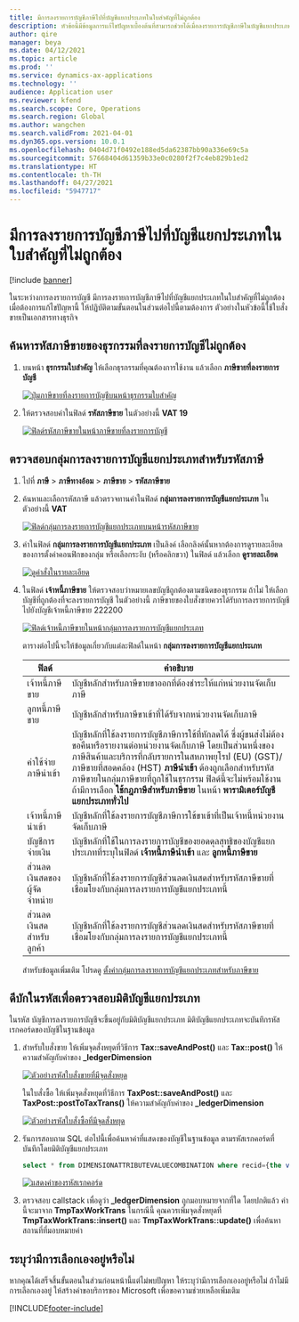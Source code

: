 ```yaml
---
title: มีการลงรายการบัญชีภาษีไปที่บัญชีแยกประเภทในใบสำคัญที่ไม่ถูกต้อง
description: หัวข้อนี้มีข้อมูลการแก้ไขปัญหาเบื้องต้นที่สามารถช่วยได้เมื่อลงรายการบัญชีภาษีในบัญชีแยกประเภทที่ไม่ถูกต้องในใบสำคัญ
author: qire
manager: beya
ms.date: 04/12/2021
ms.topic: article
ms.prod: ''
ms.service: dynamics-ax-applications
ms.technology: ''
audience: Application user
ms.reviewer: kfend
ms.search.scope: Core, Operations
ms.search.region: Global
ms.author: wangchen
ms.search.validFrom: 2021-04-01
ms.dyn365.ops.version: 10.0.1
ms.openlocfilehash: 0404d71f0492e188ed5da62387bb90a336e69c5a
ms.sourcegitcommit: 57668404d61359b33e0c0280f2f7c4eb829b1ed2
ms.translationtype: HT
ms.contentlocale: th-TH
ms.lasthandoff: 04/27/2021
ms.locfileid: "5947717"
---
```

# <a name="tax-is-posted-to-the-wrong-ledger-account-in-the-voucher"></a>มีการลงรายการบัญชีภาษีไปที่บัญชีแยกประเภทในใบสำคัญที่ไม่ถูกต้อง

[!include [banner](../includes/banner.md)]

ในระหว่างการลงรายการบัญชี มีการลงรายการบัญชีภาษีไปที่บัญชีแยกประเภทในใบสำคัญที่ไม่ถูกต้อง เมื่อต้องการแก้ไขปัญหานี้ ให้ปฏิบัติตามขั้นตอนในส่วนต่อไปนี้ตามต้องการ ตัวอย่างในหัวข้อนี้ใช้ใบสั่งขายเป็นเอกสารทางธุรกิจ

## <a name="find-the-tax-code-of-the-incorrectly-posted-tax-transaction"></a>ค้นหารหัสภาษีขายของธุรกรรมที่ลงรายการบัญชีไม่ถูกต้อง

1. บนหน้า **ธุรกรรมใบสำคัญ** ให้เลือกธุรกรรมที่คุณต้องการใช้งาน แล้วเลือก **ภาษีขายที่ลงรายการบัญชี**

    [![ปุ่มภาษีขายที่ลงรายการบัญชีบนหน้าธุรกรรมใบสำคัญ](./media/tax-posted-to-wrong-ledger-account-Picture1.png)](./media/tax-posted-to-wrong-ledger-account-Picture1.png)

2. ให้ตรวจสอบค่าในฟิลด์ **รหัสภาษีขาย** ในตัวอย่างนี้ **VAT 19**

    [![ฟิลด์รหัสภาษีขายในหน้าภาษีขายที่ลงรายการบัญชี](./media/tax-posted-to-wrong-ledger-account-Picture2.png)](./media/tax-posted-to-wrong-ledger-account-Picture2.png)

## <a name="check-the-ledger-posting-group-of-the-tax-code"></a>ตรวจสอบกลุ่มการลงรายการบัญชีแยกประเภทสำหรับรหัสภาษี

1. ไปที่ **ภาษี** \> **ภาษีทางอ้อม** \> **ภาษีขาย** \> **รหัสภาษีขาย**
2. ค้นหาและเลือกรหัสภาษี แล้วตรวจทานค่าในฟิลด์ **กลุ่มการลงรายการบัญชีแยกประเภท** ในตัวอย่างนี้ **VAT**

    [![ฟิลด์กลุ่มการลงรายการบัญชีแยกประเภทบนหน้ารหัสภาษีขาย](./media/tax-posted-to-wrong-ledger-account-Picture3.png)](./media/tax-posted-to-wrong-ledger-account-Picture3.png)

3. ค่าในฟิลด์ **กลุ่มการลงรายการบัญชีแยกประเภท** เป็นลิงค์ เลือกลิงค์นั้นหากต้องการดูรายละเอียดของการตั้งค่าคอนฟิกของกลุ่ม หรือเลือกระงับ (หรือคลิกขวา) ในฟิลด์ แล้วเลือก **ดูรายละเอียด**

    [![ดูคำสั่งในรายละเอียด](./media/tax-posted-to-wrong-ledger-account-Picture4.png)](./media/tax-posted-to-wrong-ledger-account-Picture4.png)

4. ในฟิลด์ **เจ้าหนี้ภาษีขาย** ให้ตรวจสอบว่าหมายเลขบัญชีถูกต้องตามชนิดของธุรกรรม ถ้าไม่ ให้เลือกบัญชีที่ถูกต้องที่จะลงรายการบัญชี ในตัวอย่างนี้ ภาษีขายของใบสั่งขายควรได้รับการลงรายการบัญชีไปยังบัญชีเจ้าหนี้ภาษีขาย 222200

    [![ฟิลด์เจ้าหนี้ภาษีขายในหน้ากลุ่มการลงรายการบัญชีแยกประเภท](./media/tax-posted-to-wrong-ledger-account-Picture5.png)](./media/tax-posted-to-wrong-ledger-account-Picture5.png)

    ตารางต่อไปนี้จะให้ข้อมูลเกี่ยวกับแต่ละฟิลด์ในหน้า **กลุ่มการลงรายการบัญชีแยกประเภท**

    | ฟิลด์                  | คำอธิบาย |
    |------------------------|-------------|
    | เจ้าหนี้ภาษีขาย      | บัญชีหลักสำหรับภาษีขายขาออกที่ต้องชำระให้แก่หน่วยงานจัดเก็บภาษี |
    | ลูกหนี้ภาษีขาย   | บัญชีหลักสำหรับภาษีขาเข้าที่ได้รับจากหน่วยงานจัดเก็บภาษี |
    | ค่าใช้จ่ายภาษีนำเข้า        | บัญชีหลักที่ใช้ลงรายการบัญชีภาษีการใช้ที่หักลดได้ ซึ่งผู้ขนส่งไม่ต้องขอคืนหรือรายงานต่อหน่วยงานจัดเก็บภาษี โดยเป็นส่วนหนึ่งของภาษีสินค้าและบริการที่กลับรายการในสหภาพยุโรป (EU) (GST)/ภาษีขายที่สอดคล้อง (HST) **ภาษีนำเข้า** ต้องถูกเลือกสำหรับรหัสภาษีขายในกลุ่มภาษีขายที่ถูกใช้ในธุรกรรม ฟิลด์นี้จะไม่พร้อมใช้งาน ถ้ามีการเลือก **ใช้กฎภาษีสำหรับภาษีขาย** ในหน้า **พารามิเตอร์บัญชีแยกประเภททั่วไป** |
    | เจ้าหนี้ภาษีนำเข้า        | บัญชีหลักที่ใช้ลงรายการบัญชีภาษีการใช้ขาเข้าที่เป็นเจ้าหนี้หน่วยงานจัดเก็บภาษี |
    | บัญชีการจ่ายเงิน     | บัญชีหลักที่ใช้ในการลงรายการบัญชีของยอดดุลสุทธิของบัญชีแยกประเภทที่ระบุในฟิลด์ **เจ้าหนี้ภาษีนำเข้า** และ **ลูกหนี้ภาษีขาย** |
    | ส่วนลดเงินสดของผู้จัดจำหน่าย   | บัญชีหลักที่ใช้ลงรายการบัญชีส่วนลดเงินสดสำหรับรหัสภาษีขายที่เชื่อมโยงกับกลุ่มการลงรายการบัญชีแยกประเภทนี้ |
    | ส่วนลดเงินสดสำหรับลูกค้า | บัญชีหลักที่ใช้ลงรายการบัญชีส่วนลดเงินสดสำหรับรหัสภาษีขายที่เชื่อมโยงกับกลุ่มการลงรายการบัญชีแยกประเภทนี้ |

    สำหรับข้อมูลเพิ่มเติม โปรดดู [ตั้งค่ากลุ่มการลงรายการบัญชีแยกประเภทสำหรับภาษีขาย](tasks/set-up-ledger-posting-groups-sales-tax.md)

## <a name="debug-in-code-to-check-ledger-dimensions"></a>ดีบักในรหัสเพื่อตรวจสอบมิติบัญชีแยกประเภท

ในรหัส บัญชีการลงรายการบัญชีจะขึ้นอยู่กับมิติบัญชีแยกประเภท มิติบัญชีแยกประเภทจะบันทึกรหัสเรกคอร์ดของบัญชีในฐานข้อมูล

1. สำหรับใบสั่งขาย ให้เพิ่มจุดสั่งหยุดที่วิธีการ **Tax::saveAndPost()** และ **Tax::post()** ให้ความสำคัญกับค่าของ **\_ledgerDimension**

    [![ตัวอย่างรหัสใบสั่งขายที่มีจุดสั่งหยุด](./media/tax-posted-to-wrong-ledger-account-Picture6.png)](./media/tax-posted-to-wrong-ledger-account-Picture6.png)

    ในใบสั่งซื้อ ให้เพิ่มจุดสั่งหยุดที่วิธีการ **TaxPost::saveAndPost()** และ **TaxPost::postToTaxTrans()** ให้ความสำคัญกับค่าของ **\_ledgerDimension**

    [![ตัวอย่างรหัสใบสั่งซื้อที่มีจุดสั่งหยุด](./media/tax-posted-to-wrong-ledger-account-Picture7.png)](./media/tax-posted-to-wrong-ledger-account-Picture7.png)

2. รันการสอบถาม SQL ต่อไปนี้เพื่อค้นหาค่าที่แสดงของบัญชีในฐานข้อมูล ตามรหัสเรกคอร์ดที่บันทึกโดยมิติบัญชีแยกประเภท

    ```sql
    select * from DIMENSIONATTRIBUTEVALUECOMBINATION where recid={the value of _ledgerDimension}
    ```

    [![แสดงค่าของรหัสเรกคอร์ด](./media/tax-posted-to-wrong-ledger-account-Picture8.png)](./media/tax-posted-to-wrong-ledger-account-Picture8.png)

3. ตรวจสอบ callstack เพื่อดูว่า **_ledgerDimension** ถูกมอบหมายจากที่ใด โดยปกติแล้ว ค่านี้จะมาจาก **TmpTaxWorkTrans** ในกรณีนี้ คุณควรเพิ่มจุดสั่งหยุดที่ **TmpTaxWorkTrans::insert()** และ **TmpTaxWorkTrans::update()** เพื่อค้นหาสถานที่ที่มอบหมายค่า

## <a name="determine-whether-customization-exists"></a>ระบุว่ามีการเลือกเองอยู่หรือไม่

หากคุณได้เสร็จสิ้นขั้นตอนในส่วนก่อนหน้านี้แต่ไม่พบปัญหา ให้ระบุว่ามีการเลือกเองอยู่หรือไม่ ถ้าไม่มีการเลือกเองอยู่ ให้สร้างคำขอบริการของ Microsoft เพื่อขอความช่วยเหลือเพิ่มเติม

[!INCLUDE[footer-include](../../includes/footer-banner.md)]
